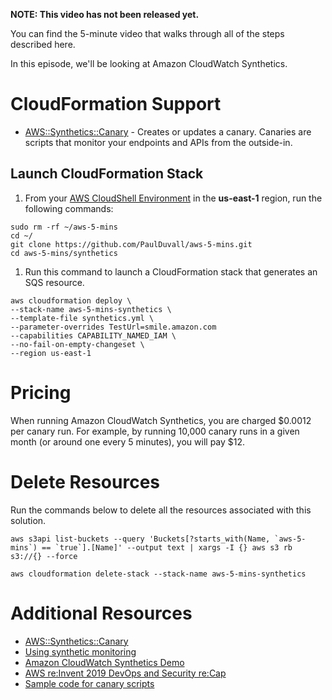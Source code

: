 **NOTE: This video has not been released yet.**

You can find the 5-minute video that walks through all of the steps described here. 

In this episode, we'll be looking at Amazon CloudWatch Synthetics.


# CloudFormation Support
* [AWS::Synthetics::Canary](https://docs.aws.amazon.com/AWSCloudFormation/latest/UserGuide/aws-resource-synthetics-canary.html) - Creates or updates a canary. Canaries are scripts that monitor your endpoints and APIs from the outside-in. 

## Launch CloudFormation Stack

1. From your [AWS CloudShell Environment](https://us-east-1.console.aws.amazon.com/cloudshell/home?region=us-east-1#) in the **us-east-1** region, run the following commands: 

```
sudo rm -rf ~/aws-5-mins
cd ~/
git clone https://github.com/PaulDuvall/aws-5-mins.git
cd aws-5-mins/synthetics
```

1. Run this command to launch a CloudFormation stack that generates an SQS resource.  

```
aws cloudformation deploy \
--stack-name aws-5-mins-synthetics \
--template-file synthetics.yml \
--parameter-overrides TestUrl=smile.amazon.com
--capabilities CAPABILITY_NAMED_IAM \
--no-fail-on-empty-changeset \
--region us-east-1
```

# Pricing
When running Amazon CloudWatch Synthetics, you are charged $0.0012 per canary run. For example, by running 10,000 canary runs in a given month (or around one every 5 minutes), you will pay $12.

# Delete Resources

Run the commands below to delete all the resources associated with this solution. 

```
aws s3api list-buckets --query 'Buckets[?starts_with(Name, `aws-5-mins`) == `true`].[Name]' --output text | xargs -I {} aws s3 rb s3://{} --force

aws cloudformation delete-stack --stack-name aws-5-mins-synthetics
```

# Additional Resources

* [AWS::Synthetics::Canary](https://docs.aws.amazon.com/AWSCloudFormation/latest/UserGuide/aws-resource-synthetics-canary.html)
* [Using synthetic monitoring](https://docs.aws.amazon.com/AmazonCloudWatch/latest/monitoring/CloudWatch_Synthetics_Canaries.html)
* [Amazon CloudWatch Synthetics Demo](https://www.youtube.com/watch?v=hF3NM9j-u7I)
* [AWS re:Invent 2019 DevOps and Security re:Cap](https://stelligent.com/2019/12/17/aws-reinvent-2019-devops-and-security-recap/)
* [Sample code for canary scripts](https://docs.aws.amazon.com/AmazonCloudWatch/latest/monitoring/CloudWatch_Synthetics_Canaries_Samples.html)